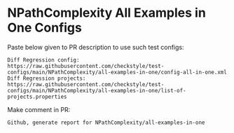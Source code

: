 # NPathComplexity All Examples in One Configs
Paste below given to PR description to use such test configs:
```
Diff Regression config: https://raw.githubusercontent.com/checkstyle/test-configs/main/NPathComplexity/all-examples-in-one/config-all-in-one.xml
Diff Regression projects: https://raw.githubusercontent.com/checkstyle/test-configs/main/NPathComplexity/all-examples-in-one/list-of-projects.properties
```
Make comment in PR:
```
Github, generate report for NPathComplexity/all-examples-in-one
```
